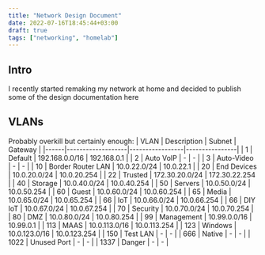 ```yaml
---
title: "Network Design Document"
date: 2022-07-16T18:45:44+03:00
draft: true
tags: ["networking", "homelab"]
---
```


## Intro
I recently started remaking my network at home and decided to publish some of the design documentation here

## VLANs
Probably overkill but certainly enough:
| VLAN | Description       | Subnet          | Gateway        |
|------|-------------------|-----------------|----------------|
| 1    | Default           | 192.168.0.0/16  | 192.168.0.1    |
| 2    | Auto VoIP         | -               | -              |
| 3    | Auto-Video        | -               | -              |
| 10   | Border Router LAN | 10.0.22.0/24    | 10.0.22.1      |
| 20   | End Devices       | 10.0.20.0/24    | 10.0.20.254    |
| 22   | Trusted           | 172.30.20.0/24  | 172.30.22.254  |
| 40   | Storage           | 10.0.40.0/24    | 10.0.40.254    |
| 50   | Servers           | 10.0.50.0/24    | 10.0.50.254    |
| 60   | Guest             | 10.0.60.0/24    | 10.0.60.254    |
| 65   | Media             | 10.0.65.0/24    | 10.0.65.254    |
| 66   | IoT               | 10.0.66.0/24    | 10.0.66.254    |
| 66   | DIY IoT           | 10.0.67.0/24    | 10.0.67.254    |
| 70   | Security          | 10.0.70.0/24    | 10.0.70.254    |
| 80   | DMZ               | 10.0.80.0/24    | 10.0.80.254    |
| 99   | Management        | 10.99.0.0/16    | 10.99.0.1      |
| 113  | MAAS              | 10.0.113.0/16   | 10.0.113.254   |
| 123  | Windows           | 10.0.123.0/16   | 10.0.123.254   |
| 150  | Test LAN          | -               | -              |
| 666  | Native            | -               | -              |
| 1022 | Unused Port       | -               | -              |
| 1337 | Danger            | -               | -              |
